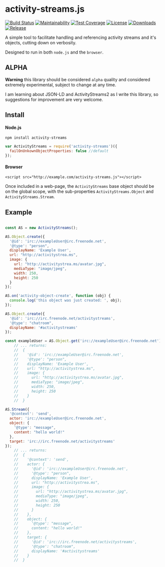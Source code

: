# activity-streams.js


[![Build Status](http://img.shields.io/travis/silverbucket/activity-streams.js.svg?style=flat)](http://travis-ci.org/silverbucket/activity-streams.js)
[![Maintainability](https://api.codeclimate.com/v1/badges/dfe3c6173bba08e18fd5/maintainability)](https://codeclimate.com/github/silverbucket/activity-streams.js/maintainability)
[![Test Coverage](https://api.codeclimate.com/v1/badges/dfe3c6173bba08e18fd5/test_coverage)](https://codeclimate.com/github/silverbucket/activity-streams.js/test_coverage)
[![License](https://img.shields.io/npm/l/activity-streams.svg?style=flat)](https://npmjs.org/package/activity-streams)
[![Downloads](http://img.shields.io/npm/dm/activity-streams.svg?style=flat)](https://npmjs.org/package/activity-streams)
[![Release](http://img.shields.io/github/release/silverbucket/activity-streams.js.svg?style=flat)](https://github.com/silverbucket/activity-streams.js/releases)


A simple tool to facilitate handling and referencing activity streams and it's objects, cutting down on verbosity.

Designed to run in both `node.js` and the `browser`.

## ALPHA

**Warning** this library should be considered `alpha` quality and considered extremely experimental, subject to change at any time.

I am learning about JSON-LD and ActivityStreams2 as I write this library, so suggestions for improvement are very welcome.


## Install

#### Node.js

`npm install activity-streams`

```javascript
var ActivityStreams = require('activity-streams')({
  failOnUnkownObjectProperties: false //default
});
```

#### Browser

`<script src="http://example.com/activity-streams.js"></script>`

Once included in a web-page, the `ActivityStreams` base object should be on the global scope, with the sub-properties `ActivityStreams.Object` and `ActivityStreams.Stream`.


## Example

```javascript

const AS = new ActivityStreams();

AS.Object.create({
  '@id': 'irc://exampleUser@irc.freenode.net',
  '@type': "person",
  displayName: 'Example User',
  url: "http://activitystrea.ms",
  image: {
    url: "http://activitystrea.ms/avatar.jpg",
    mediaType: "image/jpeg",
    width: 250,
    height: 250
  }
});

AS.on('activity-object-create', function (obj) {
  console.log('this object was just created: ', obj);
});

AS.Object.create({
  '@id': 'irc://irc.freenode.net/activitystreams',
  '@type': "chatroom",
  displayName: '#activitystreams'
});

const exampleUser = AS.Object.get('irc://exampleUser@irc.freenode.net');
    // ... returns:
    //  {
    //    '@id': 'irc://exampleUser@irc.freenode.net',
    //    '@type': "person",
    //    displayName: 'Example User',
    //    url: "http://activitystrea.ms",
    //    image: {
    //      url: "http://activitystrea.ms/avatar.jpg",
    //      mediaType: "image/jpeg",
    //      width: 250,
    //      height: 250
    //    }
    //  }

AS.Stream({
  '@context': 'send',
  actor: 'irc://exampleUser@irc.freenode.net',
  object: {
    '@type': "message",
    content: "hello world!"
  },
  target: 'irc://irc.freenode.net/activitystreams'
});
    // ... returns:
    //  {
    //    '@context': 'send',
    //    actor: {
    //      '@id': 'irc://exampleUser@irc.freenode.net',
    //      '@type': "person",
    //      displayName: 'Example User',
    //      url: "http://activitystrea.ms",
    //      image: {
    //        url: "http://activitystrea.ms/avatar.jpg",
    //        mediaType: "image/jpeg",
    //        width: 250,
    //        height: 250
    //      }
    //    },
    //    object: {
    //      '@type': "message",
    //      content: "hello world!"
    //    },
    //    target: {
    //      '@id': 'irc://irc.freenode.net/activitystreams',
    //      '@type': "chatroom",
    //      displayName: '#activitystreams'
    //    }
    //  }
```